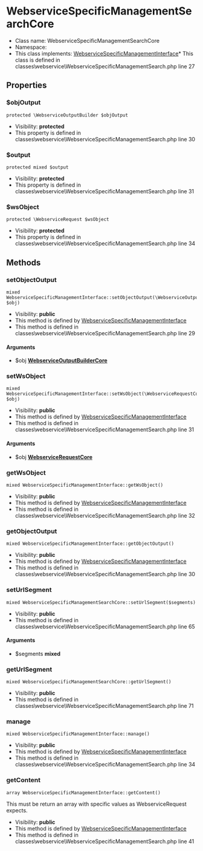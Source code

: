 WebserviceSpecificManagementSearchCore
===============






* Class name: WebserviceSpecificManagementSearchCore
* Namespace: 
* This class implements: [WebserviceSpecificManagementInterface](WebserviceSpecificManagementInterface)* This class is defined in classes\webservice\WebserviceSpecificManagementSearch.php line 27





Properties
----------


### $objOutput

    protected \WebserviceOutputBuilder $objOutput





* Visibility: **protected**
* This property is defined in classes\webservice\WebserviceSpecificManagementSearch.php line 30


### $output

    protected mixed $output





* Visibility: **protected**
* This property is defined in classes\webservice\WebserviceSpecificManagementSearch.php line 31


### $wsObject

    protected \WebserviceRequest $wsObject





* Visibility: **protected**
* This property is defined in classes\webservice\WebserviceSpecificManagementSearch.php line 34


Methods
-------


### setObjectOutput

    mixed WebserviceSpecificManagementInterface::setObjectOutput(\WebserviceOutputBuilderCore $obj)





* Visibility: **public**
* This method is defined by [WebserviceSpecificManagementInterface](WebserviceSpecificManagementInterface)
* This method is defined in classes\webservice\WebserviceSpecificManagementSearch.php line 29


#### Arguments
* $obj **[WebserviceOutputBuilderCore](WebserviceOutputBuilderCore)**



### setWsObject

    mixed WebserviceSpecificManagementInterface::setWsObject(\WebserviceRequestCore $obj)





* Visibility: **public**
* This method is defined by [WebserviceSpecificManagementInterface](WebserviceSpecificManagementInterface)
* This method is defined in classes\webservice\WebserviceSpecificManagementSearch.php line 31


#### Arguments
* $obj **[WebserviceRequestCore](WebserviceRequestCore)**



### getWsObject

    mixed WebserviceSpecificManagementInterface::getWsObject()





* Visibility: **public**
* This method is defined by [WebserviceSpecificManagementInterface](WebserviceSpecificManagementInterface)
* This method is defined in classes\webservice\WebserviceSpecificManagementSearch.php line 32




### getObjectOutput

    mixed WebserviceSpecificManagementInterface::getObjectOutput()





* Visibility: **public**
* This method is defined by [WebserviceSpecificManagementInterface](WebserviceSpecificManagementInterface)
* This method is defined in classes\webservice\WebserviceSpecificManagementSearch.php line 30




### setUrlSegment

    mixed WebserviceSpecificManagementSearchCore::setUrlSegment($segments)





* Visibility: **public**
* This method is defined in classes\webservice\WebserviceSpecificManagementSearch.php line 65


#### Arguments
* $segments **mixed**



### getUrlSegment

    mixed WebserviceSpecificManagementSearchCore::getUrlSegment()





* Visibility: **public**
* This method is defined in classes\webservice\WebserviceSpecificManagementSearch.php line 71




### manage

    mixed WebserviceSpecificManagementInterface::manage()





* Visibility: **public**
* This method is defined by [WebserviceSpecificManagementInterface](WebserviceSpecificManagementInterface)
* This method is defined in classes\webservice\WebserviceSpecificManagementSearch.php line 34




### getContent

    array WebserviceSpecificManagementInterface::getContent()

This must be return an array with specific values as WebserviceRequest expects.



* Visibility: **public**
* This method is defined by [WebserviceSpecificManagementInterface](WebserviceSpecificManagementInterface)
* This method is defined in classes\webservice\WebserviceSpecificManagementSearch.php line 41



